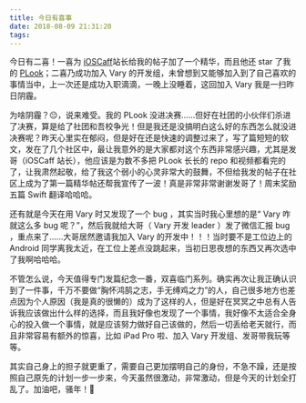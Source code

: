 ```yaml
---
title: 今日有喜事
date: 2018-08-09 21:31:20
tags:
---
```


今日有二喜！一喜为 [iOSCaff](iOSCaff.com)站长给我的帖子加了一个精华，而且他还 star 了我的 [PLook](https://github.com/windstormeye/Peek)；二喜乃成功加入 Vary 的开发组，未曾想到又能够加入到了自己喜欢的事情当中，上一次还是成功入职滴滴，一晚上没睡着，这回加入 Vary 我是一扫昨日阴霾。

为啥阴霾？😔，说来难受。我的 PLook 没进决赛......但好在社团的小伙伴们杀进了决赛，算是给了社团和吾校争光！但是我还是没搞明白这么好的东西怎么就没进决赛呢？昨天心里实在郁闷，但是好在还是快速的调整过来了，写了篇短短的软文，发在了几个社区中，最让我意外的是大家都对这个东西非常感兴趣，尤其是发哥（iOSCaff 站长），他应该是为数不多把 PLook 长长的 repo 和视频都看完的了，让我肃然起敬，给了我这个弱小的心灵非常大的鼓舞，不但给我发的帖子在社区上成为了第一篇精华帖还帮我宣传了一波！真是非常非常谢谢发哥了！周末奖励五篇 Swift 翻译哈哈哈。

还有就是今天在用 Vary 时又发现了一个 bug ，其实当时我心里想的是“ Vary 咋就这么多 bug 呢？”，然后我就给大哥（ Vary 开发 leader ）发了微信汇报 bug ，重点来了......大哥居然邀请我加入 Vary 的开发中！！！当时要不是工位边上的 Android 同学离我太近，在工位上差点没跳起来，当初日思夜想的东西又再次选中了我啊哈哈哈。

不管怎么说，今天值得专门发篇纪念一番，双喜临门系列。确实再次让我正确认识到了一件事，千万不要做“胸怀鸿鹄之志，手无缚鸡之力”的人，自己很多地方也差点因为个人原因（我是真的很懒的）成为了这样的人，但是好在冥冥之中总有人告诉我应该做出什么样的选择，而且我好像也发现了一个事情，我好像不太适合全身心的投入做一个事情，就是应该努力做好自己该做的，然后一切丢给老天就行，而且非常容易有额外的惊喜，比如 iPad Pro 啦、加入 Vary 开发组、发哥带我玩等等。

其实自己身上的担子就更重了，需要自己更加摆明自己的身份，不急不躁，还是按照自己原先的计划一步一步来，今天虽然很激动，非常激动，但是今天的计划全打乱了。加油吧，骚年！💪